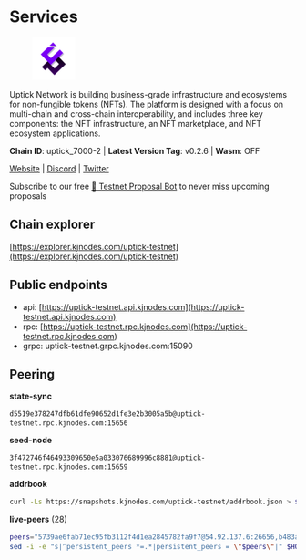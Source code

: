 # Services

<figure><img src="https://raw.githubusercontent.com/kj89/cosmos-images/main/logos/uptick.png" alt=""><figcaption></figcaption></figure>

Uptick Network is building business-grade infrastructure and  ecosystems for non-fungible tokens (NFTs). The platform is  designed with a focus on multi-chain and cross-chain interoperability,  and includes three key components: the NFT infrastructure, an NFT  marketplace, and NFT ecosystem applications.

**Chain ID**: uptick_7000-2 | **Latest Version Tag**: v0.2.6 | **Wasm**: OFF

[Website](https://uptick.network) | [Discord](https://discord.gg/UzeHS7fu5H) | [Twitter](https://twitter.com/uptickproject)



Subscribe to our free [🤖 Testnet Proposal Bot](https://t.me/kjnodes_testnet_proposal_bot) to never miss upcoming proposals


## Chain explorer
[https://explorer.kjnodes.com/uptick-testnet](https://explorer.kjnodes.com/uptick-testnet)

## Public endpoints

* api: [https://uptick-testnet.api.kjnodes.com](https://uptick-testnet.api.kjnodes.com)
* rpc: [https://uptick-testnet.rpc.kjnodes.com](https://uptick-testnet.rpc.kjnodes.com)
* grpc: uptick-testnet.grpc.kjnodes.com:15090

## Peering

**state-sync**

```text
d5519e378247dfb61dfe90652d1fe3e2b3005a5b@uptick-testnet.rpc.kjnodes.com:15656
```

**seed-node**

```text
3f472746f46493309650e5a033076689996c8881@uptick-testnet.rpc.kjnodes.com:15659
```

**addrbook**
```bash
curl -Ls https://snapshots.kjnodes.com/uptick-testnet/addrbook.json > $HOME/.uptickd/config/addrbook.json
```

**live-peers** (28)
```bash
peers="5739ae6fab71ec95fb3112f4d1ea2845782fa9f7@54.92.137.6:26656,b483acbcae7ccd1244f588144245e9d1124c3de5@88.99.56.200:26666,d5519e378247dfb61dfe90652d1fe3e2b3005a5b@65.109.68.190:15656,af5262526a0800a29a0a7194e1488a9fa62d0005@195.3.223.208:26656,e24bde7fe207160442fe6b93ee376a739def5757@51.222.248.153:26656,174a57a0d4b914b5a9823a5f3f47ae4b06d9809e@65.108.206.118:60956,1c66685cbf5c8dc0a739eb57c896d35eb2eed17c@65.109.50.106:28656,3edfe380f7eff0658582c158f2eecebae2e0fed7@213.239.213.179:26656,a818920590d15226a206ec4c73b1c5c20c56a435@65.21.134.202:26666,7849e4320385434b0828a3e0206a3b69767393f6@65.109.91.227:26656,86f50af23369997882ca3988eabeba998b4f07cc@65.109.92.79:10656,9b7b2fb9d1416f9feadf5a58b29de0bc150d974d@65.109.89.5:30656,7831b5c5cc90fa95ea99a0cea5d1ad07dfcc7b9c@185.245.183.187:26656,be823fc2f0e81ac3003ec20eba05bd963c0f3aac@95.217.4.62:26656,0afb5ce897e69eec34fb32bf87f4a2f93f79e0b3@65.109.65.210:30656,878101ab9ad2402bfd700a3da58223778461c753@185.245.182.152:26656,7a4f1c0baa2ff31c02163fb658c4eb8d119193c7@95.214.52.173:18656,eb5a3112a64944e2bd701ff8aa99ab95209c6310@185.198.27.110:26656,6a775f6034f64827a6220de07b1ad344284bbf51@194.163.155.84:46656,db09e85b73c4be1cab07f41422912ccad2aa5744@185.198.27.109:15656,1bb6d67af0dd1d452e294e9df430d07bccefe502@185.215.167.241:26656,aa30d4d1748553c3619d9d9b1121df0b99de87b1@45.88.188.93:56656,07df6fd3f41c4bda761931831439ab248eb3dae4@91.223.3.190:55056,52cdb51fe8692dea11de23b8c97c9d947a6eb1c2@51.222.44.116:10656,2298edffe9306e4d9370233c1d29dab567829095@144.91.78.28:26656,b9d3fe835ded0b93c39befad43fb3c4964ae740f@91.195.101.100:26656,5fcff61f9a6b78c87851abe3cb79ec616af10689@5.189.148.147:29656,d8777278648d8fc93800692a8b96a7f104df4f9a@194.163.135.127:26656"
sed -i -e "s|^persistent_peers *=.*|persistent_peers = \"$peers\"|" $HOME/.uptickd/config/config.toml
```
